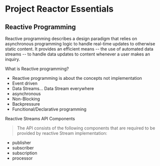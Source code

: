 # Project Reactor Essentials

## Reactive Programming

<p> Reactive programming describes a design paradigm that relies on asynchronous programming logic to handle real-time updates to otherwise static content. It provides an efficient means -- the use of automated data streams -- to handle data updates to content whenever a user makes an inquiry. </p>

What is Reactive programming? 

- Reactive programming is about the concepts not implementation
- Event driven
- Data Streams... Data Stream everywhere
- asynchronous
- Non-Blocking
- Backpressure
- Funcitional/Declarative programming

Reactive Streams API Components

> The API consists of the following components that are required to be provided by reactive Stream implementation:

- publisher
- subscriber
- subscription
- processor

 
 
